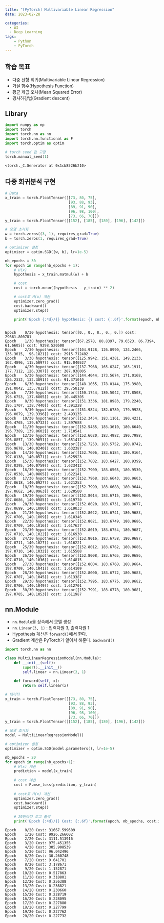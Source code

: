 ```yaml
---
title: "[PyTorch] Multivariable Linear Regression"
date: 2023-02-28

categories:
  - AI
  - Deep Learning
tags:
    - Python
    - PyTorch
---
```


## 학습 목표
- 다중 선형 회귀(Multivariable Linear Regression)
- 가설 함수(Hypothesis Function)
- 평균 제곱 오차(Mean Squared Error)
- 경사하강법(Gradient descent)

## Library


```python
import numpy as np
import torch
import torch.nn as nn
import torch.nn.functional as F
import torch.optim as optim
```


```python
# torch seed 값 고정
torch.manual_seed(1)
```




    <torch._C.Generator at 0x1cb8526b210>



## 다중 회귀분석 구현


```python
# Data
x_train = torch.FloatTensor([[73, 80, 75],
                             [93, 88, 93],
                             [89, 91, 90],
                             [96, 98, 100],
                             [73, 66, 70]])
y_train = torch.FloatTensor([[152], [185], [180], [196], [142]])

# 모델 초기화
w = torch.zeros((3, 1), requires_grad=True)
b = torch.zeros(1, requires_grad=True)

# optimizer 설정
optimizer = optim.SGD([w, b], lr=1e-5)

nb_epochs = 30
for epoch in range(nb_epochs + 1):
    # H(x)
    hypothesis = x_train.matmul(w) + b

    # cost
    cost = torch.mean((hypothesis - y_train) ** 2)

    # cost로 H(x) 계산
    optimizer.zero_grad()
    cost.backward()
    optimizer.step()

    print('Epoch {:4d}/{} hypothesis: {} cost: {:.6f}'.format(epoch, nb_epochs, hypothesis.squeeze().detach(), cost.item()))
    
```

    Epoch    0/30 hypothesis: tensor([0., 0., 0., 0., 0.]) cost: 29661.800781
    Epoch    1/30 hypothesis: tensor([67.2578, 80.8397, 79.6523, 86.7394, 61.6605]) cost: 9298.520508
    Epoch    2/30 hypothesis: tensor([104.9128, 126.0990, 124.2466, 135.3015,  96.1821]) cost: 2915.712402
    Epoch    3/30 hypothesis: tensor([125.9942, 151.4381, 149.2133, 162.4896, 115.5097]) cost: 915.040527
    Epoch    4/30 hypothesis: tensor([137.7968, 165.6247, 163.1911, 177.7112, 126.3307]) cost: 287.936005
    Epoch    5/30 hypothesis: tensor([144.4044, 173.5674, 171.0168, 186.2332, 132.3891]) cost: 91.371010
    Epoch    6/30 hypothesis: tensor([148.1035, 178.0144, 175.3980, 191.0042, 135.7812]) cost: 29.758139
    Epoch    7/30 hypothesis: tensor([150.1744, 180.5042, 177.8508, 193.6753, 137.6805]) cost: 10.445305
    Epoch    8/30 hypothesis: tensor([151.3336, 181.8983, 179.2240, 195.1707, 138.7440]) cost: 4.391228
    Epoch    9/30 hypothesis: tensor([151.9824, 182.6789, 179.9928, 196.0079, 139.3396]) cost: 2.493135
    Epoch   10/30 hypothesis: tensor([152.3454, 183.1161, 180.4231, 196.4765, 139.6732]) cost: 1.897688
    Epoch   11/30 hypothesis: tensor([152.5485, 183.3610, 180.6640, 196.7389, 139.8602]) cost: 1.710541
    Epoch   12/30 hypothesis: tensor([152.6620, 183.4982, 180.7988, 196.8857, 139.9651]) cost: 1.651412
    Epoch   13/30 hypothesis: tensor([152.7253, 183.5752, 180.8742, 196.9678, 140.0240]) cost: 1.632387
    Epoch   14/30 hypothesis: tensor([152.7606, 183.6184, 180.9164, 197.0138, 140.0571]) cost: 1.625923
    Epoch   15/30 hypothesis: tensor([152.7802, 183.6427, 180.9399, 197.0395, 140.0759]) cost: 1.623412
    Epoch   16/30 hypothesis: tensor([152.7909, 183.6565, 180.9530, 197.0538, 140.0865]) cost: 1.622141
    Epoch   17/30 hypothesis: tensor([152.7968, 183.6643, 180.9603, 197.0618, 140.0927]) cost: 1.621253
    Epoch   18/30 hypothesis: tensor([152.7999, 183.6688, 180.9644, 197.0662, 140.0963]) cost: 1.620500
    Epoch   19/30 hypothesis: tensor([152.8014, 183.6715, 180.9666, 197.0686, 140.0985]) cost: 1.619770
    Epoch   20/30 hypothesis: tensor([152.8020, 183.6731, 180.9677, 197.0699, 140.1000]) cost: 1.619033
    Epoch   21/30 hypothesis: tensor([152.8022, 183.6741, 180.9683, 197.0706, 140.1009]) cost: 1.618346
    Epoch   22/30 hypothesis: tensor([152.8021, 183.6749, 180.9686, 197.0709, 140.1016]) cost: 1.617637
    Epoch   23/30 hypothesis: tensor([152.8019, 183.6754, 180.9687, 197.0710, 140.1022]) cost: 1.616930
    Epoch   24/30 hypothesis: tensor([152.8016, 183.6758, 180.9687, 197.0711, 140.1027]) cost: 1.616221
    Epoch   25/30 hypothesis: tensor([152.8012, 183.6762, 180.9686, 197.0710, 140.1032]) cost: 1.615508
    Epoch   26/30 hypothesis: tensor([152.8008, 183.6765, 180.9686, 197.0710, 140.1036]) cost: 1.614815
    Epoch   27/30 hypothesis: tensor([152.8004, 183.6768, 180.9684, 197.0709, 140.1041]) cost: 1.614109
    Epoch   28/30 hypothesis: tensor([152.8000, 183.6772, 180.9683, 197.0707, 140.1045]) cost: 1.613387
    Epoch   29/30 hypothesis: tensor([152.7995, 183.6775, 180.9682, 197.0706, 140.1049]) cost: 1.612701
    Epoch   30/30 hypothesis: tensor([152.7991, 183.6778, 180.9681, 197.0705, 140.1053]) cost: 1.611987
    

## nn.Module
- `nn.Module`을 상속해서 모델 생성
- `nn.Linear(3, 1)` : 입력차원 3, 출력차원 1
- Hypothesis 계산은 `forward()`에서 한다.
- Gradient 계산은 PyTorch가 알아서 해준다. `backward()`


```python
import torch.nn as nn

class MultiLinearRegressionModel(nn.Module):
    def __init__(self):
        super().__init__()
        self.linear = nn.Linear(3, 1)
    
    def forward(self, x):
        return self.linear(x)
```


```python
# 데이터
x_train = torch.FloatTensor([[73, 80, 75],
                             [93, 88, 93],
                             [89, 91, 90],
                             [96, 98, 100],
                             [73, 66, 70]])
y_train = torch.FloatTensor([[152], [185], [180], [196], [142]])

# 모델 초기화
model = MultiLinearRegressionModel()

# optimizer 설정
optimizer = optim.SGD(model.parameters(), lr=1e-5)

nb_epochs = 20
for epoch in range(nb_epochs+1):
    # H(x) 계산
    prediction = model(x_train)
    
    # cost 계산
    cost = F.mse_loss(prediction, y_train)
    
    # cost로 H(x) 개선
    optimizer.zero_grad()
    cost.backward()
    optimizer.step()
    
    # 20번마다 로그 출력
    print('Epoch {:4d}/{} Cost: {:.6f}'.format(epoch, nb_epochs, cost.item()))
```

    Epoch    0/20 Cost: 31667.599609
    Epoch    1/20 Cost: 9926.266602
    Epoch    2/20 Cost: 3111.513916
    Epoch    3/20 Cost: 975.451355
    Epoch    4/20 Cost: 305.908539
    Epoch    5/20 Cost: 96.042496
    Epoch    6/20 Cost: 30.260748
    Epoch    7/20 Cost: 9.641701
    Epoch    8/20 Cost: 3.178671
    Epoch    9/20 Cost: 1.152871
    Epoch   10/20 Cost: 0.517863
    Epoch   11/20 Cost: 0.318801
    Epoch   12/20 Cost: 0.256388
    Epoch   13/20 Cost: 0.236821
    Epoch   14/20 Cost: 0.230660
    Epoch   15/20 Cost: 0.228719
    Epoch   16/20 Cost: 0.228095
    Epoch   17/20 Cost: 0.227880
    Epoch   18/20 Cost: 0.227799
    Epoch   19/20 Cost: 0.227762
    Epoch   20/20 Cost: 0.227732
    
